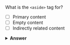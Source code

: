 What is the `<aside>` tag for?

- [ ] Primary content
- [ ] Empty content
- [ ] Indirectly related content

<details><summary><b>Answer</b></summary>
<p>
  Answer: <strong>Indirectly related content</strong>
</p>
</details>
